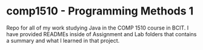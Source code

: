 # comp1510 - Programming Methods 1

Repo for all of my work studying Java in the COMP 1510 course in BCIT. I have provided READMEs inside of Assignment and Lab folders that contains a summary and what I learned in that project.
